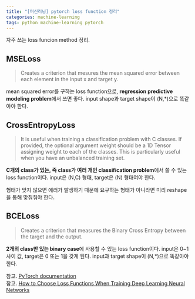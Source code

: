 ```yaml
---
title: "[머신러닝] pytorch loss function 정리"
categories: machine-learning
tags: python machine-learning pytorch
---
```


자주 쓰는 loss funcion method 정리.<br>

## MSELoss

> Creates a criterion that mesures the mean squared error between each element in the input x and target y.

mean squared error를 구하는 loss function으로, **regression predictive modeling problem**에서 쓰면 좋다. input shape과 target shape이 (N,*)으로 똑같아야 한다.


## CrossEntropyLoss

> It is useful when training a classification problem with C classes. If provided, the optional argument weight should be a 1D Tensor assigning weight to each of the classes. This is particularly useful when you have an unbalanced training set.

**C개의 class가 있는, 즉 class가 여러 개인 classification problem**에서 쓸 수 있는 loss function이다. input은 (N,C) 형태, target은 (N) 형태여야 한다.

형태가 맞지 않으면 에러가 발생하기 때문에 요구하는 형태가 아니라면 미리 reshape을 통해 맞춰줘야 한다.


## BCELoss

> Creates a criterion that measures the Binary Cross Entropy between the target and the output.

**2개의 class만 있는 binary case**에 사용할 수 있는 loss function이다. input은 0~1 사이 값, target은 0 또는 1을 갖게 된다. input과 target shape이 (N,*)으로 똑같아야 한다.



참고. [PyTorch documentation](https://pytorch.org/docs/stable/nn.html)<br>
참고. [How to Choose Loss Functions When Training Deep Learning Neural Networks](https://machinelearningmastery.com/how-to-choose-loss-functions-when-training-deep-learning-neural-networks/)
